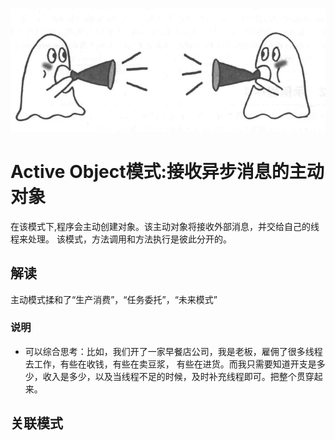 ![img.png](img.png)

# Active Object模式:接收异步消息的主动对象

在该模式下,程序会主动创建对象。该主动对象将接收外部消息，并交给自己的线程来处理。 该模式，方法调用和方法执行是彼此分开的。

## 解读

主动模式揉和了“生产消费”，“任务委托”，“未来模式”

### 说明

- 可以综合思考：比如，我们开了一家早餐店公司，我是老板，雇佣了很多线程去工作，有些在收钱，有些在卖豆浆，
  有些在进货。而我只需要知道开支是多少，收入是多少，以及当线程不足的时候，及时补充线程即可。把整个贯穿起来。

## 关联模式